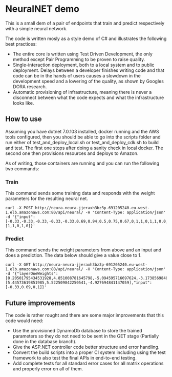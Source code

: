 # NeuralNET demo

This is a small dem of a pair of endpoints that train and predict 
respectively with a simple neural network.

The code is written mosly as a style demo of C# and illustrates the following best practices:
- The entire core is written using Test Driven Development, the only method except Pair Programming to be proven to raise quality.
- Single-interaction deployment, both to a local system and to public deployment. Delays between a developer finishes writing code and that code can be in the hands of users causes a slowdown in the development speed and a lowering of the quality, as shown by Googles DORA research.
- Automatic provisioning of infrastructure, meaning there is never a disconnect between what the code expects and what the infrastructure looks like. 

## How to use
Assuming you have dotnet 7.0.103 installed, docker running and the AWS tools configured, then you should be able to go into the scripts folder and run either of test_and_deploy_local.sh or test_and_deploy_cdk.sh to build and test. The first one stops after doing a sanity check in local docker. The second one then provisions resources and deploys to Amazon.

As of writing, those containers are running and you can run the following two commands:
### Train

This command sends some training data and responds with the weight parameters for the resulting neural net.
```
curl -X POST http://neura-neura-jjeraxh3bz3p-691205240.eu-west-1.elb.amazonaws.com:80/api/neural/ -H 'Content-Type: application/json' -d '{"input":[-0.33,-0.33,-0.33,-0.33,-0.33,0.69,0.94,0.5,0.75,0.67,0,1,1,0,1,1,0,0,1,1],"output":[1,1,0,1,0]}'
```

### Predict
This command sends the weight parameters from above and an input and does a prediction. The data below should give a value close to 1.

```
curl -X GET http://neura-neura-jjeraxh3bz3p-691205240.eu-west-1.elb.amazonaws.com:80/api/neural/ -H 'Content-Type: application/json' -d '{"layerOneWeights":[0.20501795434531928,4.851008781645798,-5.094595716697624,-3.173856984876353,-0.3819715353811023,5.729700533135146,-7.097541432816082,-3.6949973939179026,-0.1169280643114341,-3.895180491131896,2.054754866046295,1.697961953959847],"layerTwoWeights":[5.44573619851985,5.522509842250541,-4.927694841147059],"input":[-0.33,0.69,0,1]}'
```

## Future improvements
The code is rather rought and there are some major improvements that this code would need:

- Use the provisioned DynamoDb database to store the trained parameters so 
they do not need to be sent in the GET stage (Partially done in the database branch).
- Give the ASP.NET controller code better structure and error handling.
- Convert the build scripts into a proper CI system including using the 
test framework to also test the final APIs in end-to-end testing.
- Add complete tests for all standard error cases for all matrix operations and properly error on all of them.
